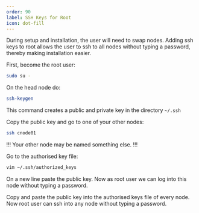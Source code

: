 ```yaml
---
order: 90
label: SSH Keys for Root
icon: dot-fill
---
```


During setup and installation, the user will need to swap nodes. Adding ssh keys to root allows the user to ssh to all nodes without typing a password, thereby making installation easier.

First, become the root user:

```bash
sudo su -
```

On the head node do:

```bash
ssh-keygen
```

This command creates a public and private key in the directory `~/.ssh` 

Copy the public key and go to one of your other nodes:

```bash
ssh cnode01
```

!!!
Your other node may be named something else.
!!!

Go to the authorised key file:

```bash
vim ~/.ssh/authorized_keys
```

On a new line paste the public key. Now as root user we can log into this node without typing a password.

Copy and paste the public key into the authorised keys file of every node. Now root user can ssh into any node without typing a password.
